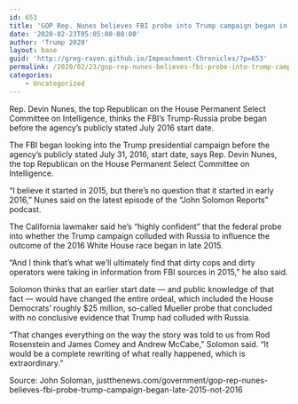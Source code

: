 ```yaml
---
id: 653
title: 'GOP Rep. Nunes believes FBI probe into Trump campaign began in late 2015, not 2016'
date: '2020-02-23T05:05:00-08:00'
author: 'Trump 2020'
layout: base
guid: 'http://greg-raven.github.io/Impeachment-Chronicles/?p=653'
permalink: /2020/02/23/gop-rep-nunes-believes-fbi-probe-into-trump-campaign-began-in-late-2015-not-2016/
categories:
    - Uncategorized
---
```


Rep. Devin Nunes, the top Republican on the House Permanent Select Committee on Intelligence, thinks the FBI’s Trump-Russia probe began before the agency’s publicly stated July 2016 start date.

The FBI began looking into the Trump presidential campaign before the agency’s publicly stated July 31, 2016, start date, says Rep. Devin Nunes, the top Republican on the House Permanent Select Committee on Intelligence.

“I believe it started in 2015, but there’s no question that it started in early 2016,” Nunes said on the latest episode of the “John Solomon Reports” podcast.

The California lawmaker said he’s “highly confident” that the federal probe into whether the Trump campaign colluded with Russia to influence the outcome of the 2016 White House race began in late 2015.

“And I think that’s what we’ll ultimately find that dirty cops and dirty operators were taking in information from FBI sources in 2015,” he also said.

Solomon thinks that an earlier start date — and public knowledge of that fact — would have changed the entire ordeal, which included the House Democrats’ roughly $25 million, so-called Mueller probe that concluded with no conclusive evidence that Trump had colluded with Russia.

“That changes everything on the way the story was told to us from Rod Rosenstein and James Comey and Andrew McCabe,” Solomon said. “It would be a complete rewriting of what really happened, which is extraordinary.”

Source: John Soloman, justthenews.com/government/gop-rep-nunes-believes-fbi-probe-trump-campaign-began-late-2015-not-2016